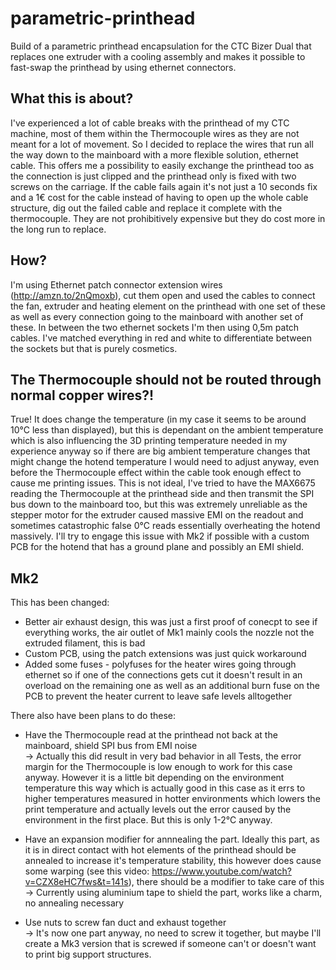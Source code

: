 # parametric-printhead
Build of a parametric printhead encapsulation for the CTC Bizer Dual that replaces one extruder with a cooling assembly and makes it possible to fast-swap the printhead by using ethernet connectors.

## What this is about?
I've experienced a lot of cable breaks with the printhead of my CTC machine, most of them within the Thermocouple wires as they are not meant for a lot of movement. So I decided to replace the wires that run all the way down to the mainboard with a more flexible solution, ethernet cable. This offers me a possibility to easily exchange the printhead too as the connection is just clipped and the printhead only is fixed with two screws on the carriage. If the cable fails again it's not just a 10 seconds fix and a 1€ cost for the cable instead of having to open up the whole cable structure, dig out the failed cable and replace it complete with the thermocouple. They are not prohibitively expensive but they do cost more in the long run to replace.

## How?
I'm using Ethernet patch connector extension wires (http://amzn.to/2nQmoxb), cut them open and used the cables to connect the fan, extruder and heating element on the printhead with one set of these as well as every connection going to the mainboard with another set of these. In between the two ethernet sockets I'm then using 0,5m patch cables. I've matched everything in red and white to differentiate between the sockets but that is purely cosmetics.

## The Thermocouple should not be routed through normal copper wires?!
True! It does change the temperature (in my case it seems to be around 10°C less than displayed), but this is dependant on the ambient temperature which is also influencing the 3D printing temperature needed in my experience anyway so if there are big ambient temperature changes that might change the hotend temperature I would need to adjust anyway, even before the Thermocouple effect within the cable took enough effect to cause me printing issues. This is not ideal, I've tried to have the MAX6675 reading the Thermocouple at the printhead side and then transmit the SPI bus down to the mainboard too, but this was extremely unreliable as the stepper motor for the extruder caused massive EMI on the readout and sometimes catastrophic false 0°C reads essentially overheating the hotend massively. I'll try to engage this issue with Mk2 if possible with a custom PCB for the hotend that has a ground plane and possibly an EMI shield.

## Mk2
This has been changed:
- Better air exhaust design, this was just a first proof of conecpt to see if everything works, the air outlet of Mk1 mainly cools the nozzle not the extruded filament, this is bad
- Custom PCB, using the patch extensions was just quick workaround
- Added some fuses - polyfuses for the heater wires going through ethernet so if one of the connections gets cut it doesn't result in an overload on the remaining one as well as an additional burn fuse on the PCB to prevent the heater current to leave safe levels alltogether

There also have been plans to do these:
- Have the Thermocouple read at the printhead not back at the mainboard, shield SPI bus from EMI noise  
-> Actually this did result in very bad behavior in all Tests, the error margin for the Thermocouple is low enough to work for this case anyway. However it is a little bit depending on the environment temperature this way which is actually good in this case as it errs to higher temperatures measured in hotter environments which lowers the print temperature and actually levels out the error caused by the environment in the first place. But this is only 1-2°C anyway.

- Have an expansion modifier for annnealing the part. Ideally this part, as it is in direct contact with hot elements of the printhead should be annealed to increase it's temperature stability, this however does cause some warping (see this video: https://www.youtube.com/watch?v=CZX8eHC7fws&t=141s), there should be a modifier to take care of this  
-> Currently using aluminium tape to shield the part, works like a charm, no annealing necessary

- Use nuts to screw fan duct and exhaust together  
-> It's now one part anyway, no need to screw it together, but maybe I'll create a Mk3 version that is screwed if someone can't or doesn't want to print big support structures.
